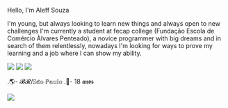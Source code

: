  Hello, I'm Aleff Souza
 
I'm young, but always looking to learn new things and always open to new challenges
I'm currently a student at fecap college (Fundação Escola de Comércio Àlvares Penteado), a novice programmer with big dreams and in search of them relentlessly, nowadays I'm looking for ways to prove my learning and a job where I can show my ability.
 
 <a href="https://www.linkedin.com/in/aleff-souza/">
 <img src="https://img.shields.io/badge/LinkedIn-0077B5?style=for-the-badge&logo=linkedin&logoColor=white"/></a> 
<a href="mailto:aleffsilsouza@gmail.com?subject=oláAleff/">
 <img src="https://img.shields.io/badge/Gmail-D14836?style=for-the-badge&logo=gmail&logoColor=white"/></a>
<a href="https://www.instagram.com/aleffsouzaa_/">
 <img src="https://img.shields.io/badge/Instagram-e2725b?style=for-the-badge&logo=Instagram&logoColor=white"/></a>
 
.🌎- 𝓑𝓡/𝕊𝕒̃𝕠 ℙ𝕒𝕦𝕝𝕠
.📌- 18 𝖆𝖓𝖔𝖘


<img src= ![image](https://user-images.githubusercontent.com/64615837/152620736-4a73ab23-6c11-4dd0-95f3-493512ff61eb.png)
/>
